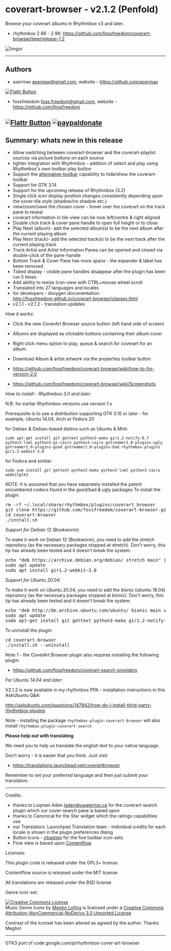 # coverart-browser - v2.1.2 (Penfold)

Browse your coverart albums in Rhythmbox v3 and later.  

 - rhythmbox 2.96 - 2.99: https://github.com/fossfreedom/coverart-browser/tree/release-1.2

![Imgur](http://i.imgur.com/tTnHbE1.png)

-----------

## Authors

 - asermax <asermax@gmail.com>, website - https://github.com/asermax

[![Flattr Button](http://api.flattr.com/button/button-compact-static-100x17.png "Flattr This!")](http://flattr.com/thing/1262052/asermax-on-GitHub "asermax")

 - fossfreedom <foss.freedom@gmail.com>, website - https://github.com/fossfreedom

[![Flattr Button](http://api.flattr.com/button/button-compact-static-100x17.png "Flattr This!")](http://flattr.com/thing/1811704/ "fossfreedom")  [![paypaldonate](https://www.paypalobjects.com/en_GB/i/btn/btn_donate_SM.gif)](https://www.paypal.com/cgi-bin/webscr?cmd=_s-xclick&hosted_button_id=KBV682WJ3BDGL)
-----------

## Summary: whats new in this release

 - Allow switching between coverart-browser and the coverart-playlist sources via picture buttons on each source
 - tighter integration with Rhythmbox - addition of select and play using Rhythmbox's own toolbar play button 
 - Support the [alternative-toolbar](https://github.com/fossfreedom/alternative-toolbar) capability to hide/show the coverart-toolbar
 - Support for GTK 3.14
 - Support for the upcoming release of Rhythmbox (3.2)
 - Single click icon display position changes consistently depending upon the cover-tile style (shadow/no shadow etc.)
 - view/zoom/save the chosen cover - hover over the coverart on the track pane to reveal
 - coverart information in tile-view can be now left/centre & right aligned
 - Double click track & cover pane handle to open full height or to close
 - Play Next (album)- add the selected album(s) to be the next album after the current playing album
 - Play Next (track)- add the selected track(s) to be the next track after the current playing track
 - Track Artist and Artist Information Panes can be opened and closed via double-click of the pane-handle
 - Bottom Track & Cover Pane has more space - the expander & label has been removed
 - Tidied display - visible pane handles disappear after the plugin has been run 5 times 
 - Add ability to resize Icon-view with CTRL+mouse wheel scroll 
 - Translated into 27 languages and locales
 - for developers - doxygen documentation: http://fossfreedom.github.io/coverart-browser/classes.html
 - v2.1.1 - v2.1.2 - translation updates

*How it works:*

 - Click the new CoverArt Browser source button (left hand side of screen)
 - Albums are displayed as clickable buttons containing their album cover
 - Right click menu option to play, queue & search for coverart for an album.
 - Download Album & artist artwork via the properties toolbar button
 
 - https://github.com/fossfreedom/coverart-browser/wiki/how-to-for-version-2.0
 - https://github.com/fossfreedom/coverart-browser/wiki/Screenshots

*How to install - Rhythmbox 3.0 and later:*

N.B. for earlier Rhythmbox versions use version 1.x

Prerequisite is to use a distribution supporting GTK 3.10 or later - for example, Ubuntu 14.04, Arch or Fedora 20

for Debian & Debian-based distros such as Ubuntu & Mint:

    sudo apt-get install git gettext python3-mako gir1.2-notify-0.7 python3-lxml python3-gi-cairo python3-cairo gstreamer1.0-plugins-ugly gstreamer1.0-plugins-good gstreamer1.0-plugins-bad rhythmbox-plugins gir1.2-webkit-3.0

for Fedora and similar:

    sudo yum install git gettext python3-mako python3-lxml python3-cairo webkitgtk3

NOTE: it is assumed that you have separately installed the patent encumbered codecs found in the good/bad & ugly packages
To install the plugin:

<pre>
rm -rf ~/.local/share/rhythmbox/plugins/coverart_browser
git clone https://github.com/fossfreedom/coverart-browser.git
cd coverart-browser
./install.sh
</pre>

*Support for Debian 12 (Bookworm):*

To make it work on Debian 12 (Bookworm), you need to add the stretch repository (as the necessary packages stopped at stretch). Don't worry, this tip has already been tested and it doesn't break the system.

<pre>
echo "deb https://archive.debian.org/debian/ stretch main" | sudo tee -a /etc/apt/sources.list
sudo apt update
sudo apt install gir1.2-webkit-3.0
</pre>


*Support for Ubuntu 20.04:*

To make it work on Ubuntu 20.04, you need to add the bionic (ubuntu 18.04) repository (as the necessary packages stopped at bionic). Don't worry, this tip has already been tested and it doesn't break the system.

<pre>
echo "deb http://de.archive.ubuntu.com/ubuntu/ bionic main universe" | sudo tee -a /etc/apt/sources.list
sudo apt update
sudo apt-get install git gettext python3-mako gir1.2-notify-0.7 python3-lxml python3-gi-cairo python3-cairo gstreamer1.0-plugins-ugly gstreamer1.0-plugins-good gstreamer1.0-plugins-bad rhythmbox-plugins gir1.2-webkit-3.0
</pre>

To uninstall the plugin:

<pre>
cd coverart-browser
./install.sh --uninstall
</pre>

Note 1 - the CoverArt Browser plugin also requires installing the following plugin:

 - https://github.com/fossfreedom/coverart-search-providers

*For Ubuntu 14.04 and later:*

V2.1.2 is now available in my rhythmbox PPA - installation instructions in this AskUbuntu Q&A:

http://askubuntu.com/questions/147942/how-do-i-install-third-party-rhythmbox-plugins

Note - installing the package `rhythmbox-plugin-coverart-browser` will also install `rhythmbox-plugin-coverart-search`

**Please help out with translating**

We need you to help us translate the english text to your native language.

Don't worry - it is easier that you think. Just visit:

 - https://translations.launchpad.net/coverartbrowser

Remember to set your preferred language and then just submit your translation.

-------

Credits:

 - thanks to Luqman Aden <laden@uwaterloo.ca> for the coverart-search plugin which our cover-search pane is based upon
 - thanks to Canonical for the Star widget which the ratings capabilities use
 - our Translators: Launchpad Translation team - individual credits for each locale is shown in the plugin preferences dialog
 - Button Icons - [jrbastien](https://github.com/jrbastien) for the five toolbar icon-sets
 - Flow view is based upon [Contentflow](http://jacksasylum.eu/ContentFlow)

 Licenses:

 This plugin code is released under the GPL3+ license.
 
 Contentflow source is released under the MIT license

 All translations are released under the BSD license

 Genre icon-set:
 
 <a rel="license" href="http://creativecommons.org/licenses/by-nc-nd/3.0/deed.en_US"><img alt="Creative Commons License" style="border-width:0" src="http://i.creativecommons.org/l/by-nc-nd/3.0/80x15.png" /></a><br /><span xmlns:dct="http://purl.org/dc/terms/" href="http://purl.org/dc/dcmitype/StillImage" property="dct:title" rel="dct:type">Music Genre Icons</span> by <a xmlns:cc="http://creativecommons.org/ns#" href="http://meghnlofing.com" property="cc:attributionName" rel="cc:attributionURL">Meghn Lofing</a> is licensed under a <a rel="license" href="http://creativecommons.org/licenses/by-nc-nd/3.0/deed.en_US">Creative Commons Attribution-NonCommercial-NoDerivs 3.0 Unported License</a>

Contrast of the iconset has been altered as agreed by the author.  Thanks Meghn!

------

GTK3 port of code.google.com/p/rhythmbox-cover-art-browser
